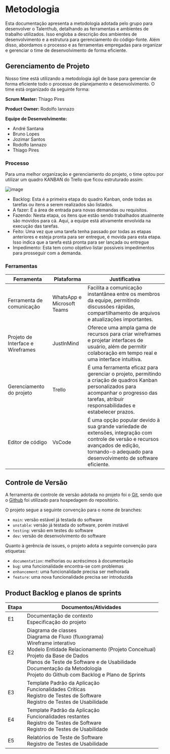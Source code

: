 
# Metodologia

Esta documentação apresenta a metodologia adotada pelo grupo para desenvolver o Talenthub, detalhando as ferramentas e ambientes de trabalho utilizados. Isso engloba a descrição dos ambientes de desenvolvimento e a estrutura para gerenciamento do código-fonte. Além disso, abordamos o processo e as ferramentas empregadas para organizar e gerenciar o time de desenvolvimento de forma eficiente.

## Gerenciamento de Projeto

Nosso time está utilizando a metodologia ágil de base para gerenciar de forma eficiente todo o processo de planejamento e desenvolvimento.
O time está organizado da seguinte forma:

**Scrum Master:** Thiago Pires

**Product Owner:** Rodolfo Iannazo

**Equipe de Desenvolvimento:**

- André Santana
- Bruno Lopes
- Jozimar Santos
- Rodolfo Iannazo
- Thiago Pires


### Processo

Para uma melhor organização e gerenciamento do projeto, o time optou por utilizar um quadro KANBAN do Trello que ficou estruturado assim:

![image](https://github.com/ICEI-PUC-Minas-PMV-ADS/pmv-ads-2024-1-e2-proj-int-t8-pmv-ads-2024-1-e2-talenthub/assets/67551515/c7e7de44-9b37-4efb-942a-c7fa4fcb032b)

- Backlog: Esta é a primeira etapa do quadro Kanban, onde todas as tarefas ou itens a serem realizados são listados.
- A fazer: É a área de entrada para novas demandas ou requisitos. 
- Fazendo: Nesta etapa, os itens que estão sendo trabalhados atualmente são movidos para cá. Aqui, a equipe está ativamente envolvida na execução das tarefas.
- Feito: Uma vez que uma tarefa tenha passado por todas as etapas anteriores e esteja pronta para ser entregue, é movida para esta etapa. Isso indica que a tarefa está pronta para ser lançada ou entregue
- Impedimento: Esta tem como objetivo listar possíveis impedimentos para prosseguir com a demanda.

### Ferramentas

| Ferramenta       | Plataforma   | Justificativa                                                                                           |
|------------------|--------------|---------------------------------------------------------------------------------------------------------|
| Ferramenta de comunicação          | WhatsApp e Microsoft Teams   | Facilita a comunicação instantânea entre os membros da equipe, permitindo discussões rápidas, compartilhamento de arquivos e atualizações importantes. |
| Projeto de Interface e Wireframes     | JustInMind  | Oferece uma ampla gama de recursos para criar wireframes e projetar interfaces de usuário, além de permitir colaboração em tempo real e uma interface intuitiva. |
| Gerenciamento do projeto          | Trello  | É uma ferramenta eficaz para gerenciar o projeto, permitindo a criação de quadros Kanban personalizados para acompanhar o progresso das tarefas, atribuir responsabilidades e estabelecer prazos. |
| Editor de código        | VsCode    | É uma opção popular devido à sua grande variedade de extensões, integração com controle de versão e recursos avançados de edição, tornando-o adequado para desenvolvimento de software eficiente. |

## Controle de Versão

A ferramenta de controle de versão adotada no projeto foi o
[Git](https://git-scm.com/), sendo que o [Github](https://github.com)
foi utilizado para hospedagem do repositório.

O projeto segue a seguinte convenção para o nome de branches:

- `main`: versão estável já testada do software
- `unstable`: versão já testada do software, porém instável
- `testing`: versão em testes do software
- `dev`: versão de desenvolvimento do software

Quanto à gerência de issues, o projeto adota a seguinte convenção para
etiquetas:

- `documentation`: melhorias ou acréscimos à documentação
- `bug`: uma funcionalidade encontra-se com problemas
- `enhancement`: uma funcionalidade precisa ser melhorada
- `feature`: uma nova funcionalidade precisa ser introduzida

## Product Backlog e planos de sprints

| Etapa | Documentos/Atividades |
|-------|-----------------------|
| E1    | Documentação de contexto<br>Especificação do projeto |
| E2    | Diagrama de classes<br>Diagrama de Fluxo (fluxograma)<br>Wireframe interativo<br>Modelo Entidade Relacionamento (Projeto Conceitual)<br>Projeto da Base de Dados<br>Planos de Teste de Software e de Usabilidade<br>Documentação da Metodologia<br>Projeto do Github com Backlog e Plano de Sprints |
| E3    | Template Padrão da Aplicação<br>Funcionalidades Críticas<br>Registro de Testes de Software<br>Registro de Testes de Usabilidade |
| E4    | Template Padrão da Aplicação<br>Funcionalidades restantes<br>Registro de Testes de Software<br>Registro de Testes de Usabilidade |
| E5    | Relatórios de Teste de Software<br>Registro de Testes de Usabilidade |
